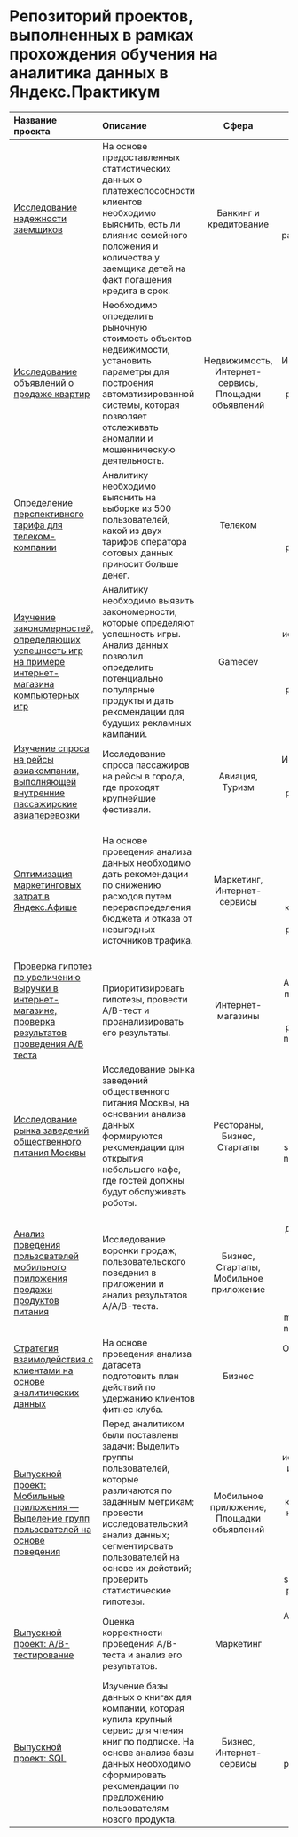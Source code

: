 # Репозиторий проектов, выполненных в рамках прохождения обучения на аналитика данных в Яндекс.Практикум

| Название проекта | Описание | Сфера | Навыки и инструменты |
| :---| :---|:---:|:---:|
| [Исследование надежности заемщиков](https://github.com/annayanyshen/Yanyshen_YandexPracticum/tree/main/Banking "Банкинг и кредитование")|На основе предоставленных статистических данных о платежеспособности клиентов необходимо выяснить, есть ли влияние семейного положения и количества у заемщика детей на факт погашения кредита в срок.|Банкинг и кредитование|Предобработка данных; библиотеки: pandas, pymystem3.|
| [Исследование объявлений о продаже квартир](https://github.com/annayanyshen/Yanyshen_YandexPracticum/tree/main/RealEstate "Недвижимость")|Необходимо определить рыночную стоимость объектов недвижимости, установить параметры для построения автоматизированной системы, которая позволяет отслеживать аномалии и мошенническую деятельность.|Недвижимость, Интернет-сервисы, Площадки объявлений|Исследовательский анализ данных; библиотеки: pandas, matplotlib, seaborn.|
| [Определение перспективного тарифа для телеком-компании](https://github.com/annayanyshen/Yanyshen_YandexPracticum/tree/main/TELECOM "Телеком")|Аналитику необходимо выяснить на выборке из 500 пользователей, какой из двух тарифов оператора сотовых данных приносит больше денег.|Телеком|Статистический анализ данных (проверка статистических гипотез); библиотеки: pandas, matplotlib, seaborn, numpy, scipy, math.|
| [Изучение закономерностей, определяющих успешность игр на примере интернет-магазина компьютерных игр](https://github.com/annayanyshen/Yanyshen_YandexPracticum/tree/main/Gamedev "Gamedev")|Аналитику необходимо выявить закономерности, которые определяют успешность игры. Анализ данных позволил определить потенциально популярные продукты и дать рекомендации для будущих рекламных кампаний.|Gamedev|Предобработка данных, исследовательский анализ данных, статистический анализ данных; библиотеки: pandas, matplotlib, seaborn, numpy, scipy, math.|
| [Изучение спроса на рейсы авиакомпании, выполняющей внутренние пассажирские авиаперевозки](https://github.com/annayanyshen/Yanyshen_YandexPracticum/tree/main/Airlines "Авиация и Туризм")|Исследование спроса пассажиров на рейсы в города, где проходят крупнейшие фестивали.|Авиация, Туризм|Исследовательский анализ данных; библиотеки: pandas, matplotlib, seaborn.|
| [Оптимизация маркетинговых затрат в Яндекс.Афише](https://github.com/annayanyshen/Yanyshen_YandexPracticum/tree/main/Marketing "Маркетинг")|На основе проведения анализа данных необходимо дать рекомендации по снижению расходов путем перераспределения бюджета и отказа от невыгодных источников трафика.|Маркетинг, Интернет-сервисы|Анализ бизнес-показателей, маркетинговая аналитика, продуктовые метрики, юнит-экономика, когортный анализ; библиотеки: pandas, matplotlib, seaborn, numpy, math.|
| [Проверка гипотез по увеличению выручки в интернет-магазине, проверка результатов проведения A/B теста](https://github.com/annayanyshen/Yanyshen_YandexPracticum/tree/main/AB-testing "A/B-тест")|Приоритизировать гипотезы, провести A/B-тест и проанализировать его результаты.|Интернет-магазины|A/B-тестирование, принятие решений в бизнесе; библиотеки: pandas, matplotlib, numpy, scipy, math.|
| [Исследование рынка заведений общественного питания Москвы](https://github.com/annayanyshen/Yanyshen_YandexPracticum/tree/main/Startup "Стартап")|Исследование рынка заведений общественного питания Москвы, на основании анализа данных формируются рекомендации для открытия небольшого кафе, где гостей должны будут обслуживать роботы.|Рестораны, Бизнес, Стартапы|Визуальное представление данных; библиотеки: pandas, plotly, seaborn, matplotlib, numpy, scipy, math, requests, json, BeautifulSoup.|
| [Анализ поведения пользователей мобильного приложения продажи продуктов питания](https://github.com/annayanyshen/Yanyshen_YandexPracticum/tree/main/MobileApp "Приложение")|Исследование воронки продаж, пользовательского поведения в приложении и анализ результатов A/A/B-теста.|Бизнес, Стартапы, Мобильное приложение|Визуализация данных, Проверка статистических гипотез, Продуктовые метрики, A/B-тестирование; библиотеки: pandas, plotly, matplotlib, seaborn, numpy, scipy, math.|
| [Стратегия взаимодействия с клиентами на основе аналитических данных](https://github.com/annayanyshen/Yanyshen_YandexPracticum/tree/main/MachineLearning "Машинное обучение")|На основе проведения анализа датасета подготовить план действий по удержанию клиентов фитнес клуба.|Бизнес|Основы машинного обучения; библиотеки: pandas, seaborn, matplotlib,  scikit-learn, scipy.|
| [Выпускной проект: Мобильные приложения — Выделение групп пользователей на основе поведения](https://github.com/annayanyshen/Yanyshen_YandexPracticum/tree/main/Final_project "Выпускной проект")|Перед аналитиком были поставлены задачи: Выделить группы пользователей, которые различаются по заданным метрикам; провести исследовательский анализ данных; сегментировать пользователей на основе их действий; проверить статистические гипотезы.|Мобильное приложение, Площадки объявлений|Предобработка данных, исследовательский и статистический анализ данных, визуализация, когортный анализ, юнит-экономика, создание презентации и дашборда; библиотеки: pandas, numpy, seaborn, matplotlib, plotly,  scipy, math.|
| [Выпускной проект: A/B-тестирование](https://github.com/annayanyshen/Yanyshen_YandexPracticum/tree/main/FinalProject_AB-testing "Выпускной проект: A/B-тест")|Оценка корректности проведения A/B-теста и анализ его результатов.|Маркетинг|A/B-тестирование; библиотеки: pandas, numpy, matplotlib, plotly, scipy, math, seaborn.|
| [Выпускной проект: SQL](https://github.com/annayanyshen/Yanyshen_YandexPracticum/tree/main/FinalProject_SQL "Выпускной проект: SQL")|Изучение базы данных о книгах для компании, которая купила крупный сервис для чтения книг по подписке. На основе анализа базы данных необходимо сформировать рекомендации по предложению пользователям нового продукта.|Бизнес, Интернет-сервисы|SQL-запросы; библиотеки: pandas, sqlalchemy|

